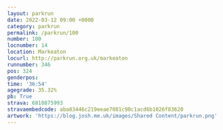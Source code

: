```yaml
---
layout: parkrun
date: 2022-03-12 09:00 +0000
category: parkrun
permalink: /parkrun/100
number: 100
locnumber: 14
location: Markeaton
locurl: http://parkrun.org.uk/markeaton
runnumber: 346
pos: 324
genderpos: 
time: '36:54'
agegrade: 35.32%
pb: True
strava: 6810875993
stravaembedcode: aba83446c219eeae7081c90c1acd6b1026f83620
artwork: 'https://blog.josh.me.uk/images/Shared Content/parkrun.png'
---
```

